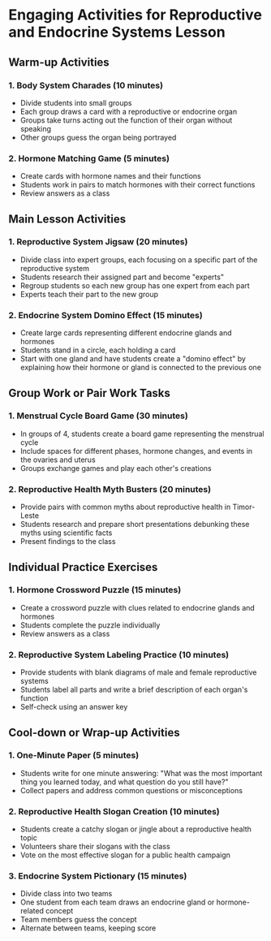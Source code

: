 # Engaging Activities for Reproductive and Endocrine Systems Lesson

## Warm-up Activities

### 1. Body System Charades (10 minutes)
- Divide students into small groups
- Each group draws a card with a reproductive or endocrine organ
- Groups take turns acting out the function of their organ without speaking
- Other groups guess the organ being portrayed

### 2. Hormone Matching Game (5 minutes)
- Create cards with hormone names and their functions
- Students work in pairs to match hormones with their correct functions
- Review answers as a class

## Main Lesson Activities

### 1. Reproductive System Jigsaw (20 minutes)
- Divide class into expert groups, each focusing on a specific part of the reproductive system
- Students research their assigned part and become "experts"
- Regroup students so each new group has one expert from each part
- Experts teach their part to the new group

### 2. Endocrine System Domino Effect (15 minutes)
- Create large cards representing different endocrine glands and hormones
- Students stand in a circle, each holding a card
- Start with one gland and have students create a "domino effect" by explaining how their hormone or gland is connected to the previous one

## Group Work or Pair Work Tasks

### 1. Menstrual Cycle Board Game (30 minutes)
- In groups of 4, students create a board game representing the menstrual cycle
- Include spaces for different phases, hormone changes, and events in the ovaries and uterus
- Groups exchange games and play each other's creations

### 2. Reproductive Health Myth Busters (20 minutes)
- Provide pairs with common myths about reproductive health in Timor-Leste
- Students research and prepare short presentations debunking these myths using scientific facts
- Present findings to the class

## Individual Practice Exercises

### 1. Hormone Crossword Puzzle (15 minutes)
- Create a crossword puzzle with clues related to endocrine glands and hormones
- Students complete the puzzle individually
- Review answers as a class

### 2. Reproductive System Labeling Practice (10 minutes)
- Provide students with blank diagrams of male and female reproductive systems
- Students label all parts and write a brief description of each organ's function
- Self-check using an answer key

## Cool-down or Wrap-up Activities

### 1. One-Minute Paper (5 minutes)
- Students write for one minute answering: "What was the most important thing you learned today, and what question do you still have?"
- Collect papers and address common questions or misconceptions

### 2. Reproductive Health Slogan Creation (10 minutes)
- Students create a catchy slogan or jingle about a reproductive health topic
- Volunteers share their slogans with the class
- Vote on the most effective slogan for a public health campaign

### 3. Endocrine System Pictionary (15 minutes)
- Divide class into two teams
- One student from each team draws an endocrine gland or hormone-related concept
- Team members guess the concept
- Alternate between teams, keeping score